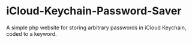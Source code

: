# iCloud-Keychain-Password-Saver
A simple php website for storing arbitrary passwords in iCloud Keychain, coded to a keyword.
